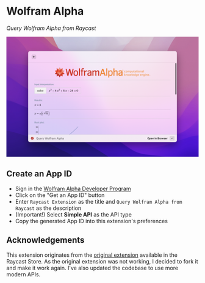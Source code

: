 # Wolfram Alpha

_Query Wolfram Alpha from Raycast_

![Screenshot](metadata/wolfram-alpha-2.png)

## Create an App ID

- Sign in the [Wolfram Alpha Developer Program](https://developer.wolframalpha.com/access)
- Click on the "Get an App ID" button
- Enter `Raycast Extension` as the title and `Query Wolfram Alpha from Raycast` as the description
- (Important!) Select **Simple API** as the API type
- Copy the generated App ID into this extension's preferences

## Acknowledgements
This extension originates from the [original extension](https://www.raycast.com/mathieudutour/wolfram-alpha)
available in the Raycast Store. As the original extension was not working, I decided to fork it and make it work again.
I've also updated the codebase to use more modern APIs.